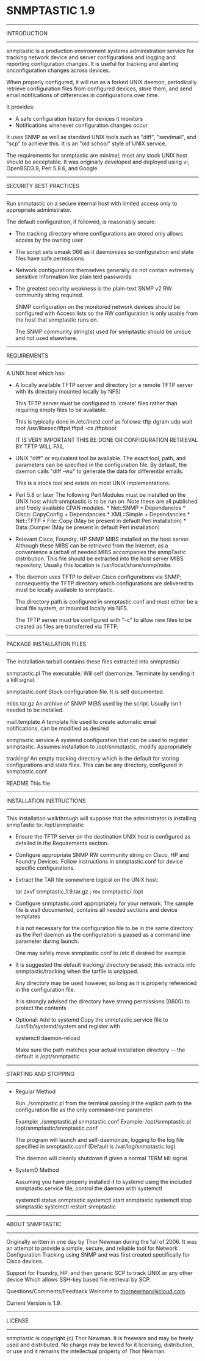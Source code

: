 # SNMPTASTIC 1.9

************************************************************************************
INTRODUCTION
************************************************************************************

snmptastic is a production environment systems administration service for 
tracking network device and server configurations and logging and reporting 
configuration changes. It is useful for tracking and alerting onconfiguration changes 
across devices. 

When properly configured, it will run as a forked UNIX daemon, periodically retrieve
configuration files from configured devices, store them, and send email 
notifications of differences in configurations over time.

It provides:
* A safe configuration history for devices it monitors
* Notifications whenever configuration changes occur

It uses SNMP as well as standard UNIX tools such as "diff", "sendmail", and "scp" to 
achieve this. It is an "old school" style of UNIX service. 

The requirements for snmptastic are minimal; most any stock UNIX host should be 
acceptable. It was originally developed and deployed using vi, OpenBSD3.9, Perl
5.8.6, and Google.
 

************************************************************************************
SECURITY BEST PRACTICES
************************************************************************************

Run snmptastic on a secure internal host with limited access only to appropriate
administrator.

The default configuration, if followed, is reasonably secure:

*  The tracking directory where configurations are stored only allows access by the 
   owning user

*  The script sets umask 066 as it daemonizes so configuration and state files have
   safe permissions

*  Network configurations themselves generally do not contain extremely sensitive
   Information like plain text passwords

*  The greatest security weakness is the plain-text SNMP v2 RW community string 
   required.  

   SNMP configuration on the monitored network devices should be configured with
   Access lists so the RW configuration is only usable from the host that
   snmptastic runs on. 

   The SNMP community string(s) used for snmptastic should be unique and not used 
   elsewhere.


************************************************************************************
REQUIREMENTS
************************************************************************************

A UNIX host which has:

* A locally available TFTP server and directory (or a remote TFTP server with its 
  directory mounted locally by NFS)
  
  This TFTP server must be configured to 'create' files rather than requiring empty 
  files to be available. 

  This is typically done in /etc/inetd.conf as follows:
  tftp dgram udp wait root /usr/libexec/tftpd tftpd -cs /tftpboot

  IT IS VERY IMPORTANT THIS BE DONE OR CONFIGURATION RETRIEVAL BY TFTP WILL FAIL

* UNIX "diff" or equivalent tool be available. 
  The exact tool, path, and parameters can be specified in the configuration file. 
  By default, the daemon calls "diff -wu" to generate the data for differential 
  emails. 
  
  This is a stock tool and exists on most UNIX implementations.

* Perl 5.8 or later
  The following Perl Modules must be installed on the UNIX host which snmptastic is 
  to be run on. Note these are all published and freely available CPAN modules.
         * Net::SNMP + Dependancies
         * Cisco::CopyConfig + Dependancies
         * XML::Simple + Dependancies
         * Net::TFTP
         * File::Copy (May be present in default Perl installation)
         * Data::Dumper (May be present in default Perl installation)
         
* Relevant Cisco, Foundry, HP SNMP MIBS installed on the host server. Although these 
  MIBS can be retrieved from the Internet, as a convenience a tarball of needed MIBS 
  accompanies the snmpTastic distribution. This file should be extracted into the 
  host server MIBS repository, Usually this location is /usr/local/share/snmp/mibs

* The daemon uses TFTP to deliver Cisco configurations via SNMP; consequently the 
  TFTP directory which configurations are delivered to must be locally available to 
  snmptastic.
  
  The directory path is configured in snmptastic.conf and must either be a local 
  file system, or mounted locally via NFS.

  The TFTP server must be configured with "-c" to allow new files to be created as
  files are transferred via TFTP.



************************************************************************************
PACKAGE INSTALLATION FILES
************************************************************************************

The installation tarball contains these files extracted into snmptastic/

snmptastic.pl		The executable. Will self daemonize. Terminate by sending 
                          it a kill signal. 

snmptastic.conf		Stock configuration file. It is self documented.

mibs.tar.gz		An archive of SNMP MIBS used by the script. Usually isn't 
                         needed to be installed.

mail.template		A template file used to create automatic email  
                         notifications, can be modified as desired

snmptastic.service	A systemd configuration that can be used to register 
                         snmptastic. Assumes installation to /opt/snmptastic, modify 
                         appropriately	

tracking/		An empty tracking directory which is the default for 
                         storing configurations and state files. This can be any 
                         directory, configured in snmptastic.conf

README			This file
		

************************************************************************************
INSTALLATION INSTRUCTIONS
************************************************************************************

This installation walkthrough will suppose that the administrator is installing 
snmpTastic to: /opt/snmptastic

* Ensure the TFTP server on the destination UNIX host is configured as detailed in 
  the Requirements section.

* Configure appropriate SNMP RW community string on Cisco, HP and Foundry Devices.
  Follow instructions in snmptastic.conf for device specific configurations. 

* Extract the TAR file somewhere logical on the UNIX host:

  tar zxvf snmptastic_1.9.tar.gz ; mv snmptastic/ /opt
   
* Configure snmptastic.conf appropriately for your network. The sample file is well 
  documented, contains all needed sections and device templates
  
  It is not necessary for the configuration file to be in the same directory as the 
  Perl daemon as the configuration is passed as a command line parameter during 
  launch. 
  
  One may safely move  snmptastic.conf to /etc if desired for example

* It is suggested the default tracking/ directory be used; this extracts into 
  snmptastic/tracking when the tarfile is unzipped. 
  
  Any directory may be used however, so long as it is properly referenced in the 
  configuration file.
  
  It is strongly advised the directory have strong permissions (0600) to protect the 
  contents

* Optional: Add to systemd
  Copy the snmptastic.service file to /usr/lib/systemd/system and register with 
  
  systemctl daemon-reload
  
  Make sure the path matches your actual installation directory -- the default is 
  /opt/snmptastic



************************************************************************************
STARTING AND STOPPING
************************************************************************************

* Regular Method 

  Run ./snmptastic.pl from the terminal passing it the explicit path to the 
  configuration file as the only command-line parameter.
  
  Example: ./snmptastic.pl snmptastic.conf
  Example: /opt/snmptastic.pl /opt/snmptastic/snmptastic.conf

  The program will launch and self-daemonize, logging to the log file specified in 
  snmptastic.conf (Default is /var/log/snmptastic.log)

  The daemon will cleanly shutdown if given a normal TERM kill signal

* SystemD Method

  Assuming you have properly installed it to systemd using the included 
  snmptastic.service file, control the daemon with systemctl

  systemctl status snmptastic
  systemctl start snmptastic
  systemctl stop snmptastic
  systemctl restart snmptastic

 
************************************************************************************
ABOUT SNMPTASTIC
************************************************************************************

Originally written in one day by Thor Newman during the fall of 2006. It was an 
attempt to provide a simple, secure, and reliable tool for Network Configuration 
Tracking using SNMP and was first created specifically for Cisco devices. 

Support for Foundry, HP, and then generic SCP to track UNIX or any other device
Which allows SSH-key based file retrieval by SCP.

Questions/Comments/Feedback Welcome to thornewman@icloud.com.

Current Version is 1.9.

************************************************************************************
LICENSE
************************************************************************************

snmptastic is copyright (c) Thor Newman. It is freeware and may be freely used and 
distributed. No charge may be levied for it licensing, distribution, or use and it 
remains the intellectual property of Thor Newman.
